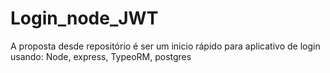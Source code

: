 # Login_node_JWT
A proposta desde repositório é ser um inicio rápido para aplicativo de login usando: Node, express, TypeoRM, postgres

